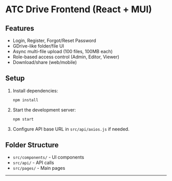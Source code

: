 # ATC Drive Frontend (React + MUI)

## Features
- Login, Register, Forgot/Reset Password
- GDrive-like folder/file UI
- Async multi-file upload (100 files, 100MB each)
- Role-based access control (Admin, Editor, Viewer)
- Download/share (web/mobile)

## Setup
1. Install dependencies:
   ```bash
   npm install
   ```
2. Start the development server:
   ```bash
   npm start
   ```
3. Configure API base URL in `src/api/axios.js` if needed.

## Folder Structure
- `src/components/` - UI components
- `src/api/` - API calls
- `src/pages/` - Main pages

--- 